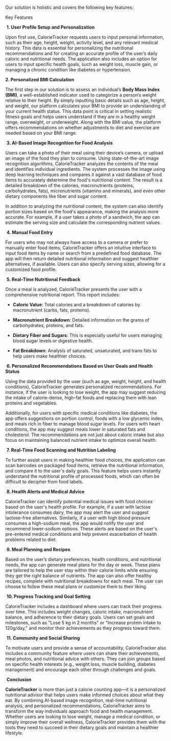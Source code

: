 Our solution is holistic and covers the following key features:

Key Features

 **1. User Profile Setup and Personalization**

Upon first use, CalorieTracker requests users to input personal information, such as their age, height, weight, activity level, and any relevant medical history. This data is essential for personalizing the nutritional recommendations and for creating an accurate profile of the user’s daily caloric and nutritional needs. The application also includes an option for users to input specific health goals, such as weight loss, muscle gain, or managing a chronic condition like diabetes or hypertension.

**2. Personalized BMI Calculation**

The first step in our solution is to assess an individual’s **Body Mass Index (BMI)**, a well-established indicator used to categorize a person’s weight relative to their height. By simply inputting basic details such as age, height, and weight, our platform calculates your BMI to provide an understanding of your current health status. This data point is critical in setting realistic fitness goals and helps users understand if they are in a healthy weight range, overweight, or underweight. Along with the BMI value, the platform offers recommendations on whether adjustments to diet and exercise are needed based on your BMI range.

 **3. AI-Based Image Recognition for Food Analysis**

Users can take a photo of their meal using their device’s camera, or upload an image of the food they plan to consume. Using state-of-the-art image recognition algorithms, CalorieTracker analyzes the contents of the meal and identifies individual ingredients. The system processes the image using deep learning techniques and compares it against a vast database of food items to accurately determine the food's nutritional content. The result is a detailed breakdown of the calories, macronutrients (proteins, carbohydrates, fats), micronutrients (vitamins and minerals), and even other dietary components like fiber and sugar content.

In addition to analyzing the nutritional content, the system can also identify portion sizes based on the food's appearance, making the analysis more accurate. For example, if a user takes a photo of a sandwich, the app can estimate the serving size and calculate the corresponding nutrient values.

 **4. Manual Food Entry**

For users who may not always have access to a camera or prefer to manually enter food items, CalorieTracker offers an intuitive interface to input food items by name or search from a predefined food database. The app will then return detailed nutritional information and suggest healthier alternatives, if available. Users can also specify serving sizes, allowing for a customized food profile.

 **5. Real-Time Nutritional Feedback**

Once a meal is analyzed, CalorieTracker presents the user with a comprehensive nutritional report. This report includes:

- **Caloric Value**: Total calories and a breakdown of calories by macronutrient (carbs, fats, proteins).

- **Macronutrient Breakdown**: Detailed information on the grams of carbohydrates, proteins, and fats.

- **Dietary Fiber and Sugars**: This is especially useful for users managing blood sugar levels or digestive health.

- **Fat Breakdown**: Analysis of saturated, unsaturated, and trans fats to help users make healthier choices.

 **6. Personalized Recommendations Based on User Goals and Health Status**

Using the data provided by the user (such as age, weight, height, and health conditions), CalorieTracker generates personalized recommendations. For instance, if the user is looking to lose weight, the app may suggest reducing the intake of calorie-dense, high-fat foods and replacing them with lean proteins and vegetables.

Additionally, for users with specific medical conditions like diabetes, the app offers suggestions on portion control, foods with a low glycemic index, and meals rich in fiber to manage blood sugar levels. For users with heart conditions, the app may suggest meals lower in saturated fats and cholesterol. The recommendations are not just about caloric intake but also focus on maintaining balanced nutrient intake to optimize overall health.

 **7. Real-Time Food Scanning and Nutrition Labeling**

To further assist users in making healthier food choices, the application can scan barcodes on packaged food items, retrieve the nutritional information, and compare it to the user's daily goals. This feature helps users instantly understand the nutritional profile of processed foods, which can often be difficult to decipher from food labels.

 **8. Health Alerts and Medical Advice**

CalorieTracker can identify potential medical issues with food choices based on the user's health profile. For example, if a user with lactose intolerance consumes dairy, the app may alert the user and suggest lactose-free alternatives. Similarly, if a user with high blood pressure consumes a high-sodium meal, the app would notify the user and recommend lower-sodium options. These alerts are based on the user's pre-entered medical conditions and help prevent exacerbation of health problems related to diet.

 **9. Meal Planning and Recipes**

Based on the user’s dietary preferences, health conditions, and nutritional needs, the app can generate meal plans for the day or week. These plans are tailored to help the user stay within their calorie limits while ensuring they get the right balance of nutrients. The app can also offer healthy recipes, complete with nutritional breakdowns for each meal. The user can choose to follow these meal plans or customize them to their liking.

 **10. Progress Tracking and Goal Setting**

CalorieTracker includes a dashboard where users can track their progress over time. This includes weight changes, caloric intake, macronutrient balance, and adherence to their dietary goals. Users can set goals and milestones, such as "Lose 5 kg in 2 months" or "Increase protein intake to 120g/day," and monitor their achievements as they progress toward them.

 **11. Community and Social Sharing**

To motivate users and provide a sense of accountability, CalorieTracker also includes a community feature where users can share their achievements, meal photos, and nutritional advice with others. They can join groups based on specific health interests (e.g., weight loss, muscle building, diabetes management) and encourage each other through challenges and goals.

 **Conclusion**

**CalorieTracker** is more than just a calorie counting app—it is a personalized nutritional advisor that helps users make informed choices about what they eat. By combining AI-based image recognition, real-time nutritional analysis, and personalized recommendations, CalorieTracker aims to transform the way individuals approach food and health management. Whether users are looking to lose weight, manage a medical condition, or simply improve their overall wellness, CalorieTracker provides them with the tools they need to succeed in their dietary goals and maintain a healthier lifestyle.
